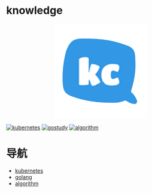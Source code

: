 # knowledge
<p align="center">
<a href="https://github.com/kubeclub/knowledge" target="_blank">
	<img src="./assert/kubeclub.png" width="250" height="250" board="0"/>
</a>
</p>

[![kubernetes](https://img.shields.io/badge/-kubernetes-blue)](https://github.com/kubeclub/knowledge/kubernetes/kubernetes.md)
[![gostudy](https://img.shields.io/badge/golang-study-orange)](https://github.com/kubeclub/knowledge/golang/go.md)
[![algorithm](https://img.shields.io/badge/-algorithm-yellow)](https://github.com/kubeclub/knowledge/algorithm/algorithm.md)

# 导航
- [kubernetes](kubernetes/kubernetes.md)
- [golang](golang/go.md)
- [algorithm](algorithm/algorithm.md)
